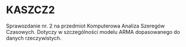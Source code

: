 # KASZCZ2
Sprawozdanie nr. 2 na przedmiot Komputerowa Analiza Szeregów Czasowych. Dotyczy w szczególności modelu ARMA dopasowanego do danych rzeczywistych.
